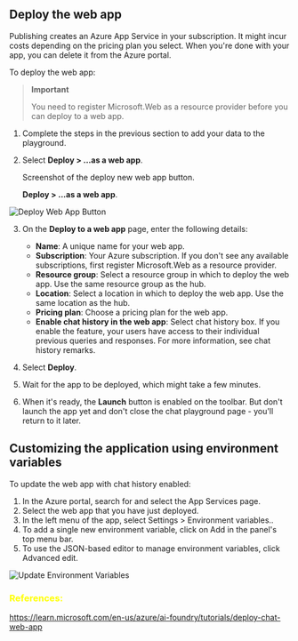 ## Deploy the web app

Publishing creates an Azure App Service in your subscription. It might incur costs depending on the pricing plan you select. When you're done with your app, you can delete it from the Azure portal.

To deploy the web app:

> **Important**
> 
> You need to register Microsoft.Web as a resource provider before you can deploy to a web app.

1. Complete the steps in the previous section to add your data to the playground.

2. Select **Deploy > ...as a web app**.

   Screenshot of the deploy new web app button.
   
   **Deploy > ...as a web app**.

![Deploy Web App Button](../images/41_deploy_webapp_screenshot.png)


3. On the **Deploy to a web app** page, enter the following details:

   - **Name**: A unique name for your web app.
   - **Subscription**: Your Azure subscription. If you don't see any available subscriptions, first register Microsoft.Web as a resource provider.
   - **Resource group**: Select a resource group in which to deploy the web app. Use the same resource group as the hub.
   - **Location**: Select a location in which to deploy the web app. Use the same location as the hub.
   - **Pricing plan**: Choose a pricing plan for the web app.
   - **Enable chat history in the web app**: Select chat history box. If you enable the feature, your users have access to their individual previous queries and responses. For more information, see chat history remarks.

4. Select **Deploy**.

5. Wait for the app to be deployed, which might take a few minutes.

6. When it's ready, the **Launch** button is enabled on the toolbar. But don't launch the app yet and don't close the chat playground page - you'll return to it later.


## Customizing the application using environment variables

To update the web app with chat history enabled:

1. In the Azure portal, search for and select the App Services page.
2. Select the web app that you have just deployed.
3. In the left menu of the app, select Settings > Environment variables..
4. To add a single new environment variable, click on Add in the panel's top menu bar.
5. To use the JSON-based editor to manage environment variables, click Advanced edit.

![Update Environment Variables](../images/42_webapp_customization.png)


### <span style="color:Yellow"> References: 

https://learn.microsoft.com/en-us/azure/ai-foundry/tutorials/deploy-chat-web-app

</span>